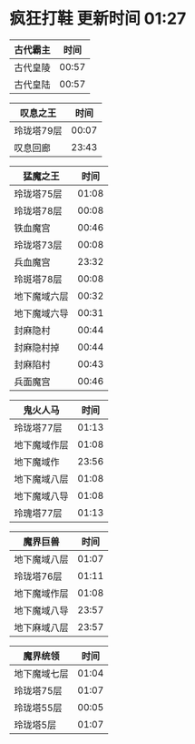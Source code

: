 # 疯狂打鞋 更新时间 01:27

| 古代霸主   | 时间    |
|--------|-------|
| 古代皇陵 | 00:57 |
| 古代皇陆 | 00:57 |

| 叹息之王   | 时间    |
|--------|-------|
| 玲珑塔79层 | 00:07 |
| 叹息回廊 | 23:43 |

| 猛魔之王   | 时间    |
|--------|-------|
| 玲珑塔75层 | 01:08 |
| 玲珑塔78层 | 00:08 |
| 铁血魔宫 | 00:46 |
| 玲珑塔73层 | 00:08 |
| 兵血魔宫 | 23:32 |
| 玲斑塔78层 | 00:08 |
| 地下魔域六层 | 00:32 |
| 地下魔域六导 | 00:31 |
| 封麻隐村 | 00:44 |
| 封麻隐村掉 | 00:44 |
| 封麻陷村 | 00:43 |
| 兵面魔宫 | 00:46 |

| 鬼火人马   | 时间    |
|--------|-------|
| 玲珑塔77层 | 01:13 |
| 地下魔域作层 | 01:08 |
| 地下魔域作 | 23:56 |
| 地下魔域八层 | 01:08 |
| 地下魔域八导 | 01:08 |
| 玲瑰塔77层 | 01:13 |

| 魔界巨兽   | 时间    |
|--------|-------|
| 地下魔域八层 | 01:07 |
| 玲珑塔76层 | 01:11 |
| 地下魔域作层 | 01:08 |
| 地下魔域八导 | 23:57 |
| 地下麻域八层 | 23:57 |

| 魔界统领   | 时间    |
|--------|-------|
| 地下魔域七层 | 01:04 |
| 玲珑塔75层 | 01:07 |
| 玲珑塔55层 | 00:05 |
| 玲珑塔5层 | 01:07 |